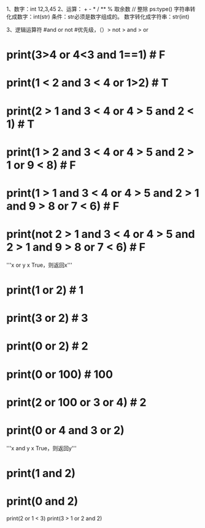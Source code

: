 1、数字：int 12,3,45 
 2、运算：   + - * / ** 
	% 取余数
 //  整除
	ps:type()
		字符串转化成数字：int(str) 条件：str必须是数字组成的。
		数字转化成字符串：str(int)

3、逻辑运算符
#and or not
#优先级，（）> not > and > or
# print(3>4 or 4<3 and 1==1)  # F
# print(1 < 2 and 3 < 4 or 1>2)  # T
# print(2 > 1 and 3 < 4 or 4 > 5 and 2 < 1)  # T
# print(1 > 2 and 3 < 4 or 4 > 5 and 2 > 1 or 9 < 8)  # F
# print(1 > 1 and 3 < 4 or 4 > 5 and 2 > 1 and 9 > 8 or 7 < 6)  # F
# print(not 2 > 1 and 3 < 4 or 4 > 5 and 2 > 1 and 9 > 8 or 7 < 6) # F

'''x or y x True，则返回x'''
# print(1 or 2)  # 1
# print(3 or 2)  # 3
# print(0 or 2)  # 2
# print(0 or 100)  # 100


# print(2 or 100 or 3 or 4)  # 2

# print(0 or 4 and 3 or 2)
'''x and y x True，则返回y'''
# print(1 and 2)
# print(0 and 2)
print(2 or 1 < 3)
print(3 > 1 or 2 and 2)
